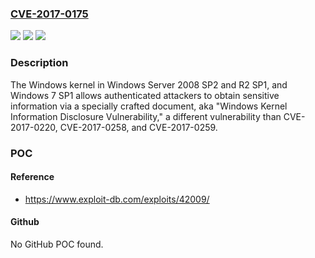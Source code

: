 ### [CVE-2017-0175](https://cve.mitre.org/cgi-bin/cvename.cgi?name=CVE-2017-0175)
![](https://img.shields.io/static/v1?label=Product&message=Microsoft%20Windows&color=blue)
![](https://img.shields.io/static/v1?label=Version&message=n%2Fa&color=blue)
![](https://img.shields.io/static/v1?label=Vulnerability&message=Information%20Disclosure&color=brighgreen)

### Description

The Windows kernel in Windows Server 2008 SP2 and R2 SP1, and Windows 7 SP1 allows authenticated attackers to obtain sensitive information via a specially crafted document, aka "Windows Kernel Information Disclosure Vulnerability," a different vulnerability than CVE-2017-0220, CVE-2017-0258, and CVE-2017-0259.

### POC

#### Reference
- https://www.exploit-db.com/exploits/42009/

#### Github
No GitHub POC found.

